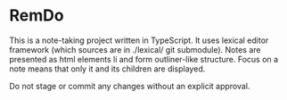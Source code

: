 # RemDo

This is a note-taking project written in TypeScript.
It uses lexical editor framework (which sources are in ./lexical/ git submodule).
Notes are presented as html elements li and form outliner-like structure.
Focus on a note means that only it and its children are displayed.

Do not stage or commit any changes without an explicit approval. 
